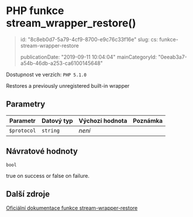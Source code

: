 PHP funkce stream_wrapper_restore()
===================================

> id: "8c8eb0d7-5a79-4cf9-8700-e9c76c33f16e"
> slug:
> 	cs: funkce-stream-wrapper-restore
>
> publicationDate: "2019-09-11 10:04:04"
> mainCategoryId: "0eeab3a7-a54b-46db-a253-ca6100145648"

Dostupnost ve verzích: `PHP 5.1.0`

Restores a previously unregistered built-in wrapper


Parametry
--------------

| Parametr | Datový typ | Výchozí hodnota | Poznámka |
|-----|-----|-----|-----|
| `$protocol` | `string` | *není* |  |


Návratové hodnoty
----------------

`bool`

true on success or false on failure.

Další zdroje
------------

[Oficiální dokumentace funkce stream-wrapper-restore](https://www.php.net/manual/en/function.stream-wrapper-restore.php)
